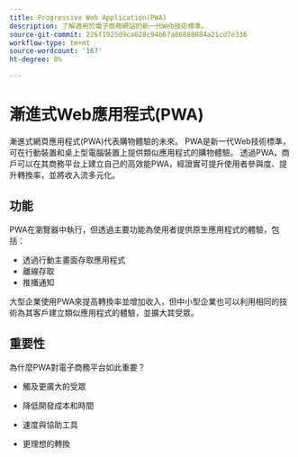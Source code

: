 ```yaml
---
title: Progressive Web Application(PWA)
description: 了解適用於電子商務網站的新一代Web技術標準。
source-git-commit: 226f1925d9ca628c94b67a86888084a21cd7e336
workflow-type: tm+mt
source-wordcount: '167'
ht-degree: 0%

---
```



# 漸進式Web應用程式(PWA)

漸進式網頁應用程式(PWA)代表購物體驗的未來。 PWA是新一代Web技術標準，可在行動裝置和桌上型電腦裝置上提供類似應用程式的購物體驗。 透過PWA，商戶可以在其商務平台上建立自己的高效能PWA，經證實可提升使用者參與度、提升轉換率，並將收入流多元化。

## 功能

PWA在瀏覽器中執行，但透過主要功能為使用者提供原生應用程式的體驗，包括：

- 透過行動主畫面存取應用程式
- 離線存取
- 推播通知

大型企業使用PWA來提高轉換率並增加收入，但中小型企業也可以利用相同的技術為其客戶建立類似應用程式的體驗，並擴大其受眾。

## 重要性

為什麼PWA對電子商務平台如此重要？

- 觸及更廣大的受眾

- 降低開發成本和時間

- 速度與協助工具

- 更理想的轉換
